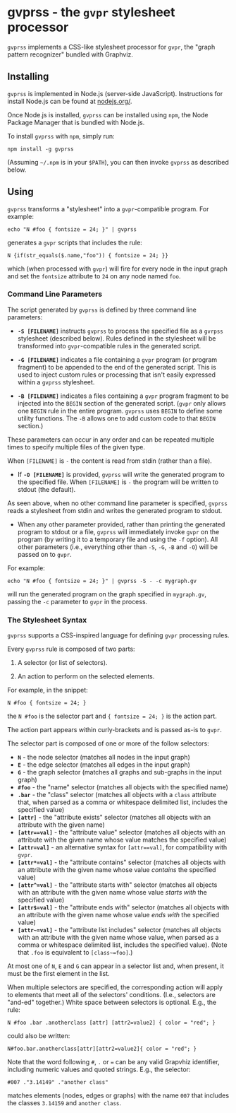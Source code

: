# gvprss - the `gvpr` stylesheet processor

`gvprss` implements a CSS-like stylesheet processor for `gvpr`, the "graph pattern recognizer" bundled with Graphviz.

## Installing

`gvprss` is implemented in Node.js (server-side JavaScript).  Instructions for install Node.js can be found at [nodejs.org/](http://nodejs.org/).

Once Node.js is installed, `gvprss` can be installed using `npm`, the Node Package Manager that is bundled with Node.js.

To install `gvprss` with `npm`, simply run:

    npm install -g gvprss

(Assuming `~/.npm` is in your `$PATH`), you can then invoke `gvprss` as described below.

## Using

`gvprss` transforms a "stylesheet" into a `gvpr`-compatible program. For example:

    echo "N #foo { fontsize = 24; }" | gvprss

generates a `gvpr` scripts that includes the rule:

    N {if(str_equals($.name,"foo")) { fontsize = 24; }}

which (when processed with `gvpr`) will fire for every node in the input graph and set the `fontsize` attribute to `24` on any node named `foo`.

### Command Line Parameters

The script generated by `gvprss` is defined by three command line parameters:

 * **`-S [FILENAME]`** instructs `gvprss` to process the specified file as a `gvrpss` stylesheet (described below). Rules defined in the stylesheet will be transformed into `gvpr`-compatible rules in the generated script.

 * **`-G [FILENAME]`** indicates a file containing a `gvpr` program (or program fragment) to be appended to the end of the generated script.  This is used to inject custom rules or processing that isn't easily expressed within a `gvprss` stylesheet.

 * **`-B [FILENAME]`** indicates a files containing a `gvpr` program fragment to be injected into the `BEGIN` section of the generated script.  (`gvpr` only allows one `BEGIN` rule in the entire program. `gvprss` uses `BEGIN` to define some utility functions.  The `-B` allows one to add custom code to that `BEGIN` section.)

These parameters can occur in any order and can be repeated multiple times to specify multiple files of the given type.

When `[FILENAME]` is `-` the content is read from stdin (rather than a file).

 * If **`-O [FILENAME]`** is provided, `gvprss` will write the generated program to the specified file.  When `[FILENAME]` is `-` the program will be written to stdout (the default).

As seen above, when no other command line parameter is specified, `gvprss` reads a stylesheet from stdin and writes the generated program to stdout.

 * When any other parameter provided, rather than printing the generated program to stdout or a file, `gvprss` will immediately invoke `gvpr` on the program (by writing it to a temporary file and using the `-f` option).  All other parameters (i.e., everything other  than `-S`, `-G`, `-B` and `-O`) will be passed on to `gvpr`.

For example:

    echo "N #foo { fontsize = 24; }" | gvprss -S - -c mygraph.gv

will run the generated program on the graph specified in `mygraph.gv`, passing the `-c` parameter to `gvpr` in the process.

### The Stylesheet Syntax

`gvprss` supports a CSS-inspired language for defining `gvpr` processing rules.

Every `gvprss` rule is composed of two parts:

1. A selector (or list of selectors).

2. An action to perform on the selected elements.

For example, in the snippet:

    N #foo { fontsize = 24; }

the `N #foo` is the selector part and `{ fontsize = 24; }` is the action part.

The action part appears within curly-brackets and is passed as-is to `gvpr`.

The selector part is composed of one or more of the follow selectors:

 * **`N`** - the node selector (matches all nodes in the input graph)
 * **`E`** - the edge selector (matches all edges in the input graph)
 * **`G`** - the graph selector (matches all graphs and sub-graphs in the input graph)
 * **`#foo`** - the "name" selector (matches all objects with the specified name)
 * **`.bar`** - the "class" selector (matches all objects with a `class` attribute that, when parsed as a comma or whitespace delimited list, includes the specified value)
 * **`[attr]`** - the "attribute exists" selector (matches all objects with an attribute with the given name)
 * **`[attr==val]`** - the "attribute value" selector (matches all objects with an attribute with the given name whose value matches the specified value)
 * **`[attr=val]`** - an alternative syntax for `[attr==val]`, for compatibility with `gvpr`.
 * **`[attr*=val]`** - the "attribute contains" selector (matches all objects with an attribute with the given name whose value *contains* the specified value)
 * **`[attr^=val]`** - the "attribute starts with" selector (matches all objects with an attribute with the given name whose value *starts with* the specified value)
 * **`[attr$=val]`** - the "attribute ends with" selector (matches all objects with an attribute with the given name whose value *ends with* the specified value)
 * **`[attr~=val]`** - the "attribute list includes" selector (matches all objects with an attribute with the given name whose value, when parsed as a comma or whitespace delimited list, includes the specified value). (Note that `.foo` is equivalent to `[class~=foo]`.)

At most one of `N`, `E` and `G` can appear in a selector list and, when present, it must be the first element in the list.

When multiple selectors are specified, the corresponding action will apply to elements that meet all of the selectors' conditions. (I.e., selectors are "and-ed" together.)  White space between selectors is optional.  E.g., the rule:

    N #foo .bar .anotherclass [attr] [attr2=value2] { color = "red"; }

could also be written:

    N#foo.bar.anotherclass[attr][attr2=value2]{ color = "red"; }

Note that the word following `#`, `.` or `=` can be any valid Grapvhiz identifier, including numeric values and quoted strings. E.g., the selector:

    #007 ."3.14149" ."another class"

matches elements (nodes, edges or graphs) with the name `007` that includes the classes `3.14159` and `another class`.
